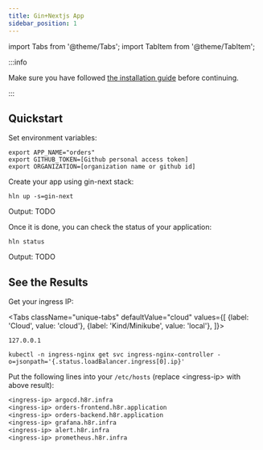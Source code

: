 ```yaml
---
title: Gin+Nextjs App
sidebar_position: 1
---
```


import Tabs from '@theme/Tabs';
import TabItem from '@theme/TabItem';

:::info

Make sure you have followed [the installation guide](/docs/getting_started/installation) before continuing.

:::

## Quickstart

Set environment variables:

```shell
export APP_NAME="orders"
export GITHUB_TOKEN=[Github personal access token]
export ORGANIZATION=[organization name or github id]
```

Create your app using gin-next stack:

```shell
hln up -s=gin-next
```

Output:
TODO

Once it is done, you can check the status of your application:

```shell
hln status
```

Output:
TODO

## See the Results

Get your ingress IP:

<Tabs
className="unique-tabs"
defaultValue="cloud"
values={[
{label: 'Cloud', value: 'cloud'},
{label: 'Kind/Minikube', value: 'local'},
]}>

<TabItem value="local">

```shell
127.0.0.1
```

</TabItem>

<TabItem value="cloud">

```shell
kubectl -n ingress-nginx get svc ingress-nginx-controller -o=jsonpath='{.status.loadBalancer.ingress[0].ip}'
```

</TabItem>

</Tabs>

Put the following lines into your `/etc/hosts` (replace <ingress-ip\> with above result):

```txt
<ingress-ip> argocd.h8r.infra
<ingress-ip> orders-frontend.h8r.application
<ingress-ip> orders-backend.h8r.application
<ingress-ip> grafana.h8r.infra
<ingress-ip> alert.h8r.infra
<ingress-ip> prometheus.h8r.infra
```
